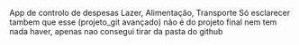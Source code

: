 App de controlo de despesas
Lazer, Alimentação, Transporte
Só esclarecer tambem que esse (projeto_git avançado) não é do projeto final nem tem nada haver, apenas nao consegui tirar da pasta do github
